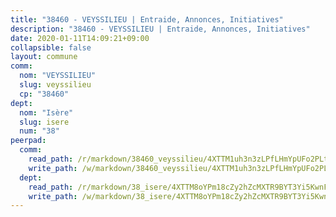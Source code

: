 ```yaml
---
title: "38460 - VEYSSILIEU | Entraide, Annonces, Initiatives"
description: "38460 - VEYSSILIEU | Entraide, Annonces, Initiatives"
date: 2020-01-11T14:09:21+09:00
collapsible: false
layout: commune
comm:
  nom: "VEYSSILIEU"
  slug: veyssilieu
  cp: "38460"
dept:
  nom: "Isère"
  slug: isere
  num: "38"
peerpad:
  comm:
    read_path: /r/markdown/38460_veyssilieu/4XTTM1uh3n3zLPfLHmYpUFo2PLt2iKnnQqBHa2QBwZrjXnW9v
    write_path: /w/markdown/38460_veyssilieu/4XTTM1uh3n3zLPfLHmYpUFo2PLt2iKnnQqBHa2QBwZrjXnW9v-K3TgUSvrPAezj5pizaJawVTH6eKNz77L8gPoUwUB65v18XRJYJYxUE6Y3VDLSb8tSiu3xs5P6vJwBugu2UqrFsqeNDitcWnV1hskQ9ufi99Vjyr3gbW3ZYBKSFiLZY1CTrUVCGbS
  dept:
    read_path: /r/markdown/38_isere/4XTTM8oYPm18cZy2hZcMXTR9BYT3Yi5KwnFvpXu1TXaRq7Q3V
    write_path: /w/markdown/38_isere/4XTTM8oYPm18cZy2hZcMXTR9BYT3Yi5KwnFvpXu1TXaRq7Q3V-K3TgUoSzs2JpJwfbzBvgU8N95mHo7JXz7NbEctNRM3EDb2iYHA4maKm3pRQwmboULLPnLFTEhRgTawPTWpmxTxKbTwDgAEzA9tUHjpudQTWdKWfdVSegAo77eCwhXTaVG7AyUZEs
---
```


